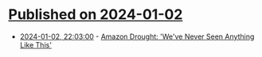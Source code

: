 # [Published on 2024-01-02](index.md)

* [2024-01-02, 22:03:00](https://soylentnews.org/article.pl?sid=24/01/02/0127204&from=rss) - [Amazon Drought: 'We've Never Seen Anything Like This'](https://soylentnews.org/article.pl?sid=24/01/02/0127204&from=rss)
